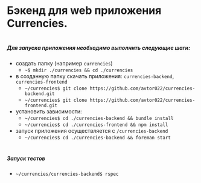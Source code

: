 # Бэкенд для web приложения Currencies.

#
##### Для запуска приложения необходимо выполнить следующие шаги:
* создать папку (например `currencies`)
    - `~$ mkdir ./currencies && cd ./currencies`
* в созданную папку скачать приложения: `currencies-backend`, `currencies-frontend`
    - `~/currencies$ git clone https://github.com/avtor022/currencies-backend.git`
    - `~/currencies$ git clone https://github.com/avtor022/currencies-frontend.git`
* установить зависимости:
    - `~/currencies$ cd ./currencies-backend && bundle install`
    - `~/currencies$ cd ./currencies-frontend && npm install`
* запуск приложения осуществляется с `/currencies-backend`
    - `~/currencies$ cd ./currencies-backend && foreman start`
#
#
##### Запуск тестов
* `~/currencies/currencies-backend$ rspec`
